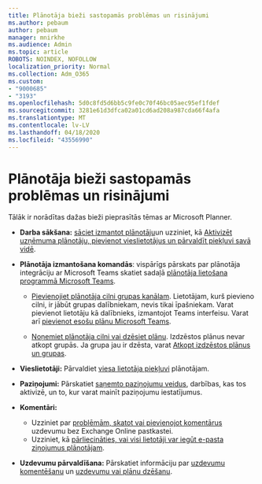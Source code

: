 ```yaml
---
title: Plānotāja bieži sastopamās problēmas un risinājumi
ms.author: pebaum
author: pebaum
manager: mnirkhe
ms.audience: Admin
ms.topic: article
ROBOTS: NOINDEX, NOFOLLOW
localization_priority: Normal
ms.collection: Adm_O365
ms.custom:
- "9000685"
- "3193"
ms.openlocfilehash: 5d0c8fd5d6bb5c9fe0c70f46bc05aec95ef1fdef
ms.sourcegitcommit: 3281e61d3dfca02a01cd6ad208a987cda66f4afa
ms.translationtype: MT
ms.contentlocale: lv-LV
ms.lasthandoff: 04/18/2020
ms.locfileid: "43556990"
---
```

# <a name="planner-common-issues-and-resolutions"></a>Plānotāja bieži sastopamās problēmas un risinājumi

Tālāk ir norādītas dažas bieži pieprasītās tēmas ar Microsoft Planner.
 
- **Darba sākšana:** [sāciet izmantot plānotāju](https://support.office.com/article/microsoft-planner-help-4a9a13c6-3adf-4a60-a6fc-15c0b15e16fc)un uzziniet, kā [Aktivizēt uzņēmuma plānotāju, pievienot vieslietotājus un pārvaldīt piekļuvi savā vidē](https://docs.microsoft.com/office365/planner/planner-for-admins).

- **Plānotāja izmantošana komandās**: vispārīgs pārskats par plānotāja integrāciju ar Microsoft Teams skatiet sadaļā [plānotāja lietošana programmā Microsoft Teams](https://support.office.com/article/62798a9f-e8f7-4722-a700-27dd28a06ee0).

     - [Pievienojiet plānotāja cilni grupas kanālam](https://support.office.com/article/62798a9f-e8f7-4722-a700-27dd28a06ee0#bkmk_addaplannertabtoateamchannel). Lietotājam, kurš pievieno cilni, ir jābūt grupas dalībniekam, nevis tikai īpašniekam. Varat pievienot lietotāju kā dalībnieks, izmantojot Teams interfeisu. Varat arī [pievienot esošu plānu Microsoft Teams](https://techcommunity.microsoft.com/t5/Planner-Blog/Bringing-a-Plan-into-Microsoft-Teams/ba-p/57463).

    - [Noņemiet plānotāja cilni vai dzēsiet plānu](https://support.office.com/article/62798a9f-e8f7-4722-a700-27dd28a06ee0#bkmk_removeaplannertabordeleteaplan). Izdzēstos plānus nevar atkopt grupās. Ja grupa jau ir dzēsta, varat [Atkopt izdzēstos plānus un grupas](https://techcommunity.microsoft.com/t5/planner-blog/microsoft-planner-now-you-can-recover-deleted-plans-and-groups/ba-p/362242
).
 
- **Vieslietotāji:** Pārvaldiet [viesa lietotāja piekļuvi](https://support.office.com/article/guest-access-in-microsoft-planner-cc5d7f96-dced-4da4-ab62-08c72d9759c6) plānotājam.
 
- **Paziņojumi:** Pārskatiet [saņemto paziņojumu veidus](https://support.office.com/article/stay-on-top-of-tasks-and-plans-with-email-and-notifications-cce223d6-b0ae-43cf-a080-266e2414a859), darbības, kas tos aktivizē, un to, kur varat mainīt paziņojumu iestatījumus.
 
- **Komentāri:** 
   - Uzziniet par [problēmām, skatot vai pievienojot komentārus](https://docs.microsoft.com/office365/planner/planner-for-admins#can-people-in-my-organization-use-planner-if-they-dont-have-an-exchange-online-mailbox) uzdevumu bez Exchange Online pastkastei.
   - Uzziniet, kā [pārliecināties, vai visi lietotāji var iegūt e-pasta ziņojumus plānotājam](https://docs.microsoft.com/office365/planner/planner-for-admins#how-do-i-make-sure-all-my-users-can-get-emails-forplanner).

- **Uzdevumu pārvaldīšana:** Pārskatiet informāciju par [uzdevumu komentēšanu](https://support.office.com/article/comment-on-tasks-in-microsoft-planner-fd4aedde-7785-4cd0-96ee-122fbc9140e1) un [uzdevumu vai plānu dzēšanu](https://support.office.com/article/delete-a-task-or-plan-39e10e78-13f0-446d-94cd-9e562648497a).
